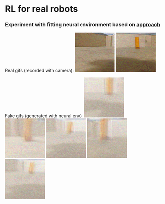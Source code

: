 # RL for real robots

### Experiment with fitting neural environment based on [approach](https://github.com/Laggg/neural_env_surviv)

Real gifs (recorded with camera):
![](demo/real1.gif)
![](demo/real2.gif)

Fake gifs (generated with neural env):
![](demo/test1.gif)
![](demo/test2.gif)
![](demo/test3.gif)
![](demo/test4.gif)
![](demo/test5.gif)

